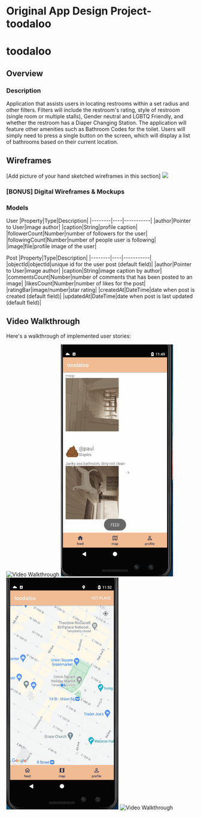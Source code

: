 Original App Design Project- toodaloo
===

# toodaloo

## Overview
### Description
Application that assists users in locating restrooms within a set radius and other filters. Filters will include the restroom's rating, style of restroom (single room or multiple stalls), Gender neutral and LGBTQ Friendly, and whether the restroom has a Diaper Changing Station. The application will feature other amenities such as Bathroom Codes for the toilet. Users will simply need to press a single button on the screen, which will display a list of bathrooms based on their current location.

## Wireframes
[Add picture of your hand sketched wireframes in this section]
<img src="https://github.com/too-da-loo/toodaloo/blob/main/Wireframe.jpg" width=600>

### [BONUS] Digital Wireframes & Mockups


### Models
User
|Property|Type|Description|
|--------|----|-----------|
|author|Pointer to User|image author|
|caption|String|profile caption|
|followerCount|Number|number of followers for the user|
|followingCount|Number|number of people user is following|
|image|file|profile image of the user|

Post
|Property|Type|Description|
|--------|----|-----------|
|objectId|objectId|unique id for the user post (default field)|
|author|Pointer to User|image author|
|caption|String|image caption by author|
|commentsCount|Number|number of comments that has been posted to an image|
|likesCount|Number|number of likes for the post|
|ratingBar|image/number|star rating|
|createdAt|DateTime|date when post is created (default field)|
|updatedAt|DateTime|date when post is last updated (default field)|


## Video Walkthrough

Here's a walkthrough of implemented user stories:

<img src='toodaloo.gif' title='Video Walkthrough' width='300' alt='Video Walkthrough' />
<img src='toodaloo2.gif' title='Video Walkthrough2' width='300' alt='Video Walkthrough' />
<img src='toodaloo3.gif' title='Video Walkthrough3' width='300' alt='Video Walkthrough' />
<img src='toodaloo4.gif' title='Video Walkthrough4' width='300' alt='Video Walkthrough' />

